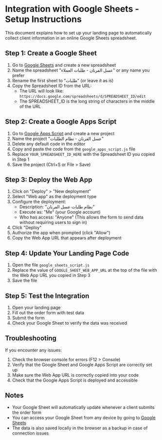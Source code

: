# Integration with Google Sheets - Setup Instructions

This document explains how to set up your landing page to automatically collect client information in an online Google Sheets spreadsheet.

## Step 1: Create a Google Sheet

1. Go to [Google Sheets](https://sheets.google.com) and create a new spreadsheet
2. Name the spreadsheet "عسل الفرنان - طلبات العملاء" or any name you prefer
3. Rename the first sheet to "طلبات" (or leave it as is)
4. Copy the Spreadsheet ID from the URL:
   - The URL will look like: `https://docs.google.com/spreadsheets/d/SPREADSHEET_ID/edit`
   - The SPREADSHEET_ID is the long string of characters in the middle of the URL

## Step 2: Create a Google Apps Script

1. Go to [Google Apps Script](https://script.google.com) and create a new project
2. Name the project "عسل الفرنان - نظام الطلبات"
3. Delete any default code in the editor
4. Copy and paste the code from the `google_apps_script.js` file
5. Replace `YOUR_SPREADSHEET_ID_HERE` with the Spreadsheet ID you copied in Step 1
6. Save the project (Ctrl+S or File > Save)

## Step 3: Deploy the Web App

1. Click on "Deploy" > "New deployment"
2. Select "Web app" as the deployment type
3. Configure the deployment:
   - Description: "نظام طلبات عسل الفرنان"
   - Execute as: "Me" (your Google account)
   - Who has access: "Anyone" (This allows the form to send data without requiring users to sign in)
4. Click "Deploy"
5. Authorize the app when prompted (click "Allow")
6. Copy the Web App URL that appears after deployment

## Step 4: Update Your Landing Page Code

1. Open the file `google_sheets_script.js`
2. Replace the value of `GOOGLE_SHEET_WEB_APP_URL` at the top of the file with the Web App URL you copied in Step 3
3. Save the file

## Step 5: Test the Integration

1. Open your landing page
2. Fill out the order form with test data
3. Submit the form
4. Check your Google Sheet to verify the data was received

## Troubleshooting

If you encounter any issues:

1. Check the browser console for errors (F12 > Console)
2. Verify that the Google Sheet and Google Apps Script are correctly set up
3. Make sure the Web App URL is correctly copied into your code
4. Check that the Google Apps Script is deployed and accessible

## Notes

- Your Google Sheet will automatically update whenever a client submits the order form
- You can access your Google Sheet from any device by going to [Google Sheets](https://sheets.google.com)
- The data is also saved locally in the browser as a backup in case of connection issues
